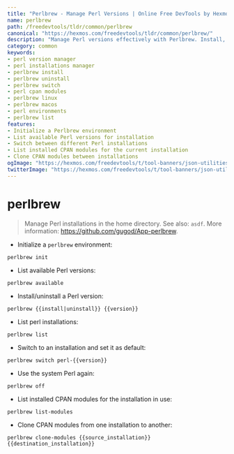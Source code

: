 ```yaml
---
title: "Perlbrew - Manage Perl Versions | Online Free DevTools by Hexmos"
name: perlbrew
path: /freedevtools/tldr/common/perlbrew
canonical: "https://hexmos.com/freedevtools/tldr/common/perlbrew/"
description: "Manage Perl versions effectively with Perlbrew. Install, switch, and list Perl installations. Lightweight and easy to use. Free online tool, no registration required."
category: common
keywords:
- perl version manager
- perl installations manager
- perlbrew install
- perlbrew uninstall
- perlbrew switch
- perl cpan modules
- perlbrew linux
- perlbrew macos
- perl environments
- perlbrew list
features:
- Initialize a Perlbrew environment
- List available Perl versions for installation
- Switch between different Perl installations
- List installed CPAN modules for the current installation
- Clone CPAN modules between installations
ogImage: "https://hexmos.com/freedevtools/t/tool-banners/json-utilities-banner.png"
twitterImage: "https://hexmos.com/freedevtools/t/tool-banners/json-utilities-banner.png"
---
```


# perlbrew

> Manage Perl installations in the home directory.
> See also: `asdf`.
> More information: <https://github.com/gugod/App-perlbrew>.

- Initialize a `perlbrew` environment:

`perlbrew init`

- List available Perl versions:

`perlbrew available`

- Install/uninstall a Perl version:

`perlbrew {{install|uninstall}} {{version}}`

- List perl installations:

`perlbrew list`

- Switch to an installation and set it as default:

`perlbrew switch perl-{{version}}`

- Use the system Perl again:

`perlbrew off`

- List installed CPAN modules for the installation in use:

`perlbrew list-modules`

- Clone CPAN modules from one installation to another:

`perlbrew clone-modules {{source_installation}} {{destination_installation}}`
